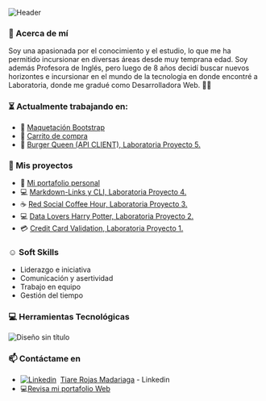 ![Header](https://user-images.githubusercontent.com/122039037/236897326-69deb959-fb31-45e2-b06d-64867898cef9.png)

<!-- ### 👋 Hola bienvenide a mi repositorio -->

### :rocket: Acerca de mí

Soy una apasionada por el conocimiento y el estudio, lo que me ha permitido incursionar en diversas áreas desde muy temprana edad. Soy además Profesora de Inglés, pero luego de 8 años decidí buscar nuevos horizontes e incursionar en el mundo de la tecnologia en donde encontré a Laboratoria, donde me gradué como Desarrolladora Web. :woman_technologist:

### :hourglass_flowing_sand: Actualmente trabajando en: 
* :notebook: [Maquetación Bootstrap](https://github.com/tiare-rm/Maquetaci-n-Bootstrap/tree/main)
* 🛒 [Carrito de compra](https://github.com/tiare-rm/Carro-de-compra/tree/main)
* :hamburger: [Burger Queen (API CLIENT), Laboratoria Proyecto 5.](https://github.com/tiare-rm/Burger-Queen-API-CLIENT)

### :open_file_folder: Mis proyectos 
* :briefcase: [Mi portafolio personal](https://github.com/tiare-rm/Portafolio-Tiare-Rojas)
* :computer: [Markdown-Links y CLI, Laboratoria Proyecto 4.](https://github.com/tiare-rm/Markdown-Links)
* :coffee: [Red Social Coffee Hour, Laboratoria Proyecto 3.](https://github.com/tiare-rm/Social-Network)
* :computer: [Data Lovers Harry Potter, Laboratoria Proyecto 2.](https://github.com/tiare-rm/Data-Lovers-Harry-Potter)
* :credit_card: [Credit Card Validation, Laboratoria Proyecto 1.](https://github.com/tiare-rm/Final-Tarjeta-de-Credito-Valida)

### :relaxed: Soft Skills 
* Liderazgo e iniciativa
* Comunicación y asertividad
* Trabajo en equipo
* Gestión del tiempo

### :computer: Herramientas Tecnológicas 

![Diseño sin título](https://user-images.githubusercontent.com/122039037/235308485-e36bafce-0dde-47c8-8087-ce7a271eacab.png)

### 📫 Contáctame en 
* [![Linkedin](https://i.stack.imgur.com/gVE0j.png)](https://www.linkedin.com/)&nbsp; [Tiare Rojas Madariaga](https://www.linkedin.com/in/tiare-rojas-madariaga/) - Linkedin
* :computer:[Revisa mi portafolio Web](https://tiare-rm.github.io/Portafolio-Tiare-Rojas/) 

<!--
**tiare-rm/tiare-rm** is a ✨ _special_ ✨ repository because its `README.md` (this file) appears on your GitHub profile.
Here are some ideas to get you started:
- 🔭 I’m currently working on ...
- 🌱 I’m currently learning ...
- 👯 I’m looking to collaborate on ...
- 🤔 I’m looking for help with ...
- 💬 Ask me about ...
- 😄 Pronouns: ...
- ⚡ Fun fact: ...
-->
